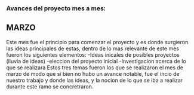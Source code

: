 ### Avances del proyecto mes a mes:


## MARZO
Este mes fue el principio para comenzar el proyecto y es donde surgieron las ideas principales de estas, dentro de lo mas relevante de este mes fueron los siguientes elementos: -Ideas inicales de posibles proyectos (lluvia de ideas) -eleccion del proyecto inicial -Investigacion acerca de lo que se realizara Estos tres temas fueron los que se realizaron el mes de marzo de modo que si bien no hubo un avance notable, fue el incio de nuestro trabajo y donde las ideas, y la nocion de lo que se iba a realizar durante este ramo se concretraron.
